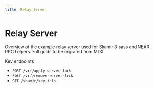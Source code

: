 ```yaml
---
title: Relay Server
---
```


# Relay Server

Overview of the example relay server used for Shamir 3‑pass and NEAR RPC helpers. Full guide to be migrated from MDX.

Key endpoints
- `POST /vrf/apply-server-lock`
- `POST /vrf/remove-server-lock`
- `GET /shamir/key-info`

